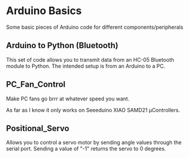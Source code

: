 # Arduino Basics
Some basic pieces of Arduino code for different components/peripherals

## Arduino to Python (Bluetooth)
This set of code allows you to transmit data from an HC-05 Bluetooth module to Python. The intended setup is from an Arduino to a PC.

## PC_Fan_Control
Make PC fans go brrr at whatever speed you want. 

As far as I know it only works on Seeeduino XIAO SAMD21 µControllers.

## Positional_Servo
Allows you to control a servo motor by sending angle values through the serial port. Sending a value of "-1" returns the servo to 0 degrees.
